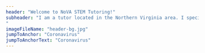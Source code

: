 ```yaml
---
header: "Welcome to NoVA STEM Tutoring!"
subheader: "I am a tutor located in the Northern Virginia area. I specialize in physics and mathematics courses for undergraduate and advanced high school students.
"
imageFileName: "header-bg.jpg"
jumpToAnchor: "Coronavirus"
jumpToAnchorText: "Coronavirus"
---
```

